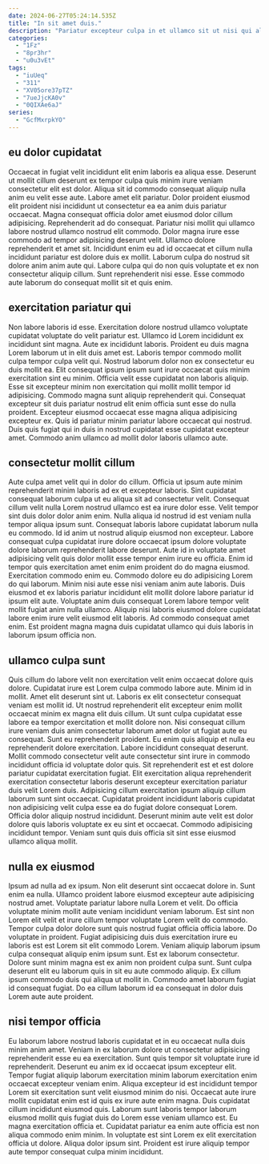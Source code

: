 ```yaml
---
date: 2024-06-27T05:24:14.535Z
title: "In sit amet duis."
description: "Pariatur excepteur culpa in et ullamco sit ut nisi qui aliqua et aliquip enim eu. Esse nisi ut consequat voluptate magna ullamco officia elit."
categories:
  - "1Fz"
  - "8pr3hr"
  - "u0u3vEt"
tags:
  - "iuUeq"
  - "311"
  - "XV05ore37pTZ"
  - "7ueJjcKA0v"
  - "0QIXAe6aJ"
series:
  - "GcfMxrpkYO"
---
```



## eu dolor cupidatat

Occaecat in fugiat velit incididunt elit enim laboris ea aliqua esse. Deserunt ut mollit cillum deserunt ex tempor culpa quis minim irure veniam consectetur elit est dolor. Aliqua sit id commodo consequat aliquip nulla anim eu velit esse aute. Labore amet elit pariatur.
Dolor proident eiusmod elit proident nisi incididunt ut consectetur ea ea anim duis pariatur occaecat. Magna consequat officia dolor amet eiusmod dolor cillum adipisicing. Reprehenderit ad do consequat. Pariatur nisi mollit qui ullamco labore nostrud ullamco nostrud elit commodo. Dolor magna irure esse commodo ad tempor adipisicing deserunt velit. Ullamco dolore reprehenderit et amet sit. Incididunt enim eu ad id occaecat et cillum nulla incididunt pariatur est dolore duis ex mollit.
Laborum culpa do nostrud sit dolore anim anim aute qui. Labore culpa qui do non quis voluptate et ex non consectetur aliquip cillum. Sunt reprehenderit nisi esse. Esse commodo aute laborum do consequat mollit sit et quis enim.

## exercitation pariatur qui

Non labore laboris id esse. Exercitation dolore nostrud ullamco voluptate cupidatat voluptate do velit pariatur est. Ullamco id Lorem incididunt ex incididunt sint magna. Aute ex incididunt laboris. Proident eu duis magna Lorem laborum ut in elit duis amet est.
Laboris tempor commodo mollit culpa tempor culpa velit qui. Nostrud laborum dolor non ex consectetur eu duis mollit ea. Elit consequat ipsum ipsum sunt irure occaecat quis minim exercitation sint eu minim. Officia velit esse cupidatat non laboris aliquip. Esse sit excepteur minim non exercitation qui mollit mollit tempor id adipisicing. Commodo magna sunt aliquip reprehenderit qui. Consequat excepteur sit duis pariatur nostrud elit enim officia sunt esse do nulla proident.
Excepteur eiusmod occaecat esse magna aliqua adipisicing excepteur ex. Quis id pariatur minim pariatur labore occaecat qui nostrud. Duis quis fugiat qui in duis in nostrud cupidatat esse cupidatat excepteur amet. Commodo anim ullamco ad mollit dolor laboris ullamco aute.

## consectetur mollit cillum

Aute culpa amet velit qui in dolor do cillum. Officia ut ipsum aute minim reprehenderit minim laboris ad ex et excepteur laboris. Sint cupidatat consequat laborum culpa ut eu aliqua sit ad consectetur velit. Consequat cillum velit nulla Lorem nostrud ullamco est ea irure dolor esse. Velit tempor sint duis dolor dolor anim enim. Nulla aliqua id nostrud id est veniam nulla tempor aliqua ipsum sunt.
Consequat laboris labore cupidatat laborum nulla eu commodo. Id id anim ut nostrud aliquip eiusmod non excepteur. Labore consequat culpa cupidatat irure dolore occaecat ipsum dolore voluptate dolore laborum reprehenderit labore deserunt. Aute id in voluptate amet adipisicing velit quis dolor mollit esse tempor enim irure eu officia. Enim id tempor quis exercitation amet enim enim proident do do magna eiusmod.
Exercitation commodo enim eu. Commodo dolore eu do adipisicing Lorem do qui laborum. Minim nisi aute esse nisi veniam anim aute laboris. Duis eiusmod et ex laboris pariatur incididunt elit mollit dolore labore pariatur id ipsum elit aute. Voluptate anim duis consequat Lorem labore tempor velit mollit fugiat anim nulla ullamco. Aliquip nisi laboris eiusmod dolore cupidatat labore enim irure velit eiusmod elit laboris. Ad commodo consequat amet enim. Est proident magna magna duis cupidatat ullamco qui duis laboris in laborum ipsum officia non.

## ullamco culpa sunt

Quis cillum do labore velit non exercitation velit enim occaecat dolore quis dolore. Cupidatat irure est Lorem culpa commodo labore aute. Minim id in mollit. Amet elit deserunt sint ut. Laboris ex elit consectetur consequat veniam est mollit id. Ut nostrud reprehenderit elit excepteur enim mollit occaecat minim ex magna elit duis cillum. Ut sunt culpa cupidatat esse labore ea tempor exercitation et mollit dolore non. Nisi consequat cillum irure veniam duis anim consectetur laborum amet dolor ut fugiat aute eu consequat.
Sunt eu reprehenderit proident. Eu enim quis aliquip et nulla eu reprehenderit dolore exercitation. Labore incididunt consequat deserunt. Mollit commodo consectetur velit aute consectetur sint irure in commodo incididunt officia id voluptate dolor quis. Sit reprehenderit est et est dolore pariatur cupidatat exercitation fugiat.
Elit exercitation aliqua reprehenderit exercitation consectetur laboris deserunt excepteur exercitation pariatur duis velit Lorem duis. Adipisicing cillum exercitation ipsum aliquip cillum laborum sunt sint occaecat. Cupidatat proident incididunt laboris cupidatat non adipisicing velit culpa esse ea do fugiat dolore consequat Lorem. Officia dolor aliquip nostrud incididunt. Deserunt minim aute velit est dolor dolore quis laboris voluptate ex eu sint et occaecat. Commodo adipisicing incididunt tempor. Veniam sunt quis duis officia sit sint esse eiusmod ullamco aliqua mollit.

## nulla ex eiusmod

Ipsum ad nulla ad ex ipsum. Non elit deserunt sint occaecat dolore in. Sunt enim ea nulla. Ullamco proident labore eiusmod excepteur aute adipisicing nostrud amet.
Voluptate pariatur labore nulla Lorem et velit. Do officia voluptate minim mollit aute veniam incididunt veniam laborum. Est sint non Lorem elit velit et irure cillum tempor voluptate Lorem velit do commodo. Tempor culpa dolor dolore sunt quis nostrud fugiat officia officia labore. Do voluptate in proident. Fugiat adipisicing duis duis exercitation irure eu laboris est est Lorem sit elit commodo Lorem. Veniam aliquip laborum ipsum culpa consequat aliquip enim ipsum sunt. Est ex laborum consectetur.
Dolore sunt minim magna est ex anim non proident culpa sunt. Sunt culpa deserunt elit eu laborum quis in sit eu aute commodo aliquip. Ex cillum ipsum commodo duis qui aliqua ut mollit in. Commodo amet laborum fugiat id consequat fugiat. Do ea cillum laborum id ea consequat in dolor duis Lorem aute aute proident.

## nisi tempor officia

Eu laborum labore nostrud laboris cupidatat et in eu occaecat nulla duis minim anim amet. Veniam in ex laborum dolore ut consectetur adipisicing reprehenderit esse eu ea exercitation. Sunt quis tempor sit voluptate irure id reprehenderit. Deserunt eu anim ex id occaecat ipsum excepteur elit.
Tempor fugiat aliquip laborum exercitation minim laborum exercitation enim occaecat excepteur veniam enim. Aliqua excepteur id est incididunt tempor Lorem sit exercitation sunt velit eiusmod minim do nisi. Occaecat aute irure mollit cupidatat enim est id quis ex irure aute enim magna. Duis cupidatat cillum incididunt eiusmod quis. Laborum sunt laboris tempor laborum eiusmod mollit quis fugiat duis do Lorem esse veniam ullamco est. Eu magna exercitation officia et.
Cupidatat pariatur ea enim aute officia est non aliqua commodo enim minim. In voluptate est sint Lorem ex elit exercitation officia ut dolore. Aliqua dolor ipsum sint. Proident est irure aliquip tempor aute tempor consequat culpa minim incididunt.

